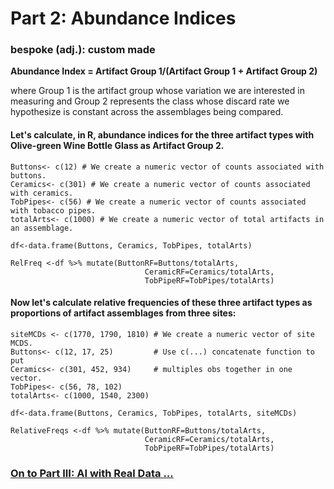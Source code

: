 # Part 2: Abundance Indices  
### bespoke (adj.): custom made
 


**Abundance Index = Artifact Group 1/(Artifact Group 1 + Artifact Group 2)**

where Group 1 is the artifact group whose variation we are interested in measuring and Group 2 represents the class whose discard rate we hypothesize is constant across the assemblages being compared.

#### Let's calculate, in R, abundance indices for the three artifact types with Olive-green Wine Bottle Glass as Artifact Group 2.

```
Buttons<- c(12) # We create a numeric vector of counts associated with buttons.
Ceramics<- c(301) # We create a numeric vector of counts associated with ceramics.
TobPipes<- c(56) # We create a numeric vector of counts associated with tobacco pipes.
totalArts<- c(1000) # We create a numeric vector of total artifacts in an assemblage.
```

``` df<-data.frame(Buttons, Ceramics, TobPipes, totalArts) ```
  
``` 
RelFreq <-df %>% mutate(ButtonRF=Buttons/totalArts,
                              CeramicRF=Ceramics/totalArts,
                              TobPipeRF=TobPipes/totalArts) 
```

#### Now let's calculate relative frequencies of these three artifact types as proportions of artifact assemblages from three sites:
```
siteMCDs <- c(1770, 1790, 1810) # We create a numeric vector of site MCDS.
Buttons<- c(12, 17, 25)         # Use c(...) concatenate function to put 
Ceramics<- c(301, 452, 934)     # multiples obs together in one vector.
TobPipes<- c(56, 78, 102) 
totalArts<- c(1000, 1540, 2300) 
```

``` df<-data.frame(Buttons, Ceramics, TobPipes, totalArts, siteMCDs) ```
  
```
RelativeFreqs <-df %>% mutate(ButtonRF=Buttons/totalArts,
                              CeramicRF=Ceramics/totalArts,
                              TobPipeRF=TobPipes/totalArts)
 ```



### [On to Part III: AI with Real Data ...](https://github.com/DAACS-Research-Consortium/DAACS-Open-Academy/blob/main/FSS2021/Workshop6/Part_III.md)


